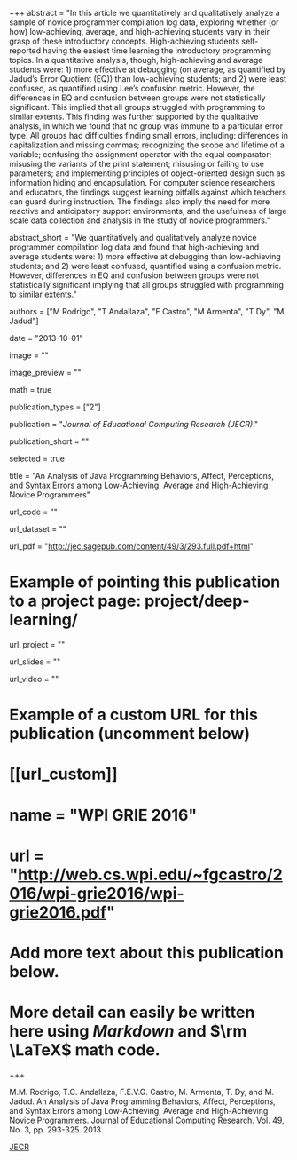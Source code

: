 +++
abstract = "In this article we quantitatively and qualitatively analyze a sample of novice programmer compilation log data, exploring whether (or how) low-achieving, average, and high-achieving students vary in their grasp of these introductory concepts. High-achieving students self-reported having the easiest time learning the introductory programming topics. In a quantitative analysis, though, high-achieving and average students were: 1) more effective at debugging (on average, as quantified by Jadud’s Error Quotient (EQ)) than low-achieving students; and 2) were least confused, as quantified using Lee’s confusion metric. However, the differences in EQ and confusion between groups were not statistically significant. This implied that all groups struggled with programming to similar extents. This finding was further supported by the qualitative analysis, in which we found that no group was immune to a particular error type. All groups had difficulties finding small errors, including: differences in capitalization and missing commas; recognizing the scope and lifetime of a variable; confusing the assignment operator with the equal comparator; misusing the variants of the print statement; misusing or failing to use parameters; and implementing principles of object-oriented design such as information hiding and encapsulation. For computer science researchers and educators, the findings suggest learning pitfalls against which teachers can guard during instruction. The findings also imply the need for more reactive and anticipatory support environments, and the usefulness of large scale data collection and analysis in the study of novice programmers."

abstract_short = "We quantitatively and qualitatively analyze novice programmer compilation log data and found that high-achieving and average students were: 1) more effective at debugging than low-achieving students; and 2) were least confused, quantified using a confusion metric. However, differences in EQ and confusion between groups were not statistically significant implying that all groups struggled with programming to similar extents."

authors = ["M Rodrigo", "T Andallaza", "F Castro", "M Armenta", "T Dy", "M Jadud"]

date = "2013-10-01"

image = ""

image_preview = ""

math = true

publication_types = ["2"]

publication = "*Journal of Educational Computing Research (JECR)*."

publication_short = ""

selected = true

title = "An Analysis of Java Programming Behaviors, Affect, Perceptions, and Syntax Errors among Low-Achieving, Average and High-Achieving Novice Programmers"

url_code = ""

url_dataset = ""

url_pdf = "http://jec.sagepub.com/content/49/3/293.full.pdf+html"

# Example of pointing this publication to a project page: project/deep-learning/
url_project = ""

url_slides = ""

url_video = ""

# Example of a custom URL for this publication (uncomment below)
# [[url_custom]]
# name = "WPI GRIE 2016"
# url = "http://web.cs.wpi.edu/~fgcastro/2016/wpi-grie2016/wpi-grie2016.pdf"

# Add more text about this publication below.
# More detail can easily be written here using *Markdown* and $\rm \LaTeX$ math code.

+++

M.M. Rodrigo, T.C. Andallaza, F.E.V.G. Castro, M. Armenta, T. Dy, and M. Jadud. An Analysis of Java Programming Behaviors, Affect, Perceptions, and Syntax Errors among Low-Achieving, Average and High-Achieving Novice Programmers. Journal of Educational Computing Research. Vol. 49, No. 3, pp. 293-325. 2013.

[JECR](http://journals.sagepub.com/home/jec)
